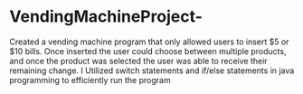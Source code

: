 # VendingMachineProject-
Created a vending machine program that only allowed users to insert $5 or $10 bills. Once inserted the user could choose between multiple products, and once the product was selected the user was able to receive their remaining change. I Utilized switch statements and if/else statements in java programming to efficiently run the program
